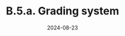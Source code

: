 ---
slug: /pages/vi-policies-for-middlebury-institute-online/vi-b-academic-policies/b-5-grades-credits-academic-policies/b-5-a-grading-system
title: B.5.a. Grading system
date: 2024-08-23
---